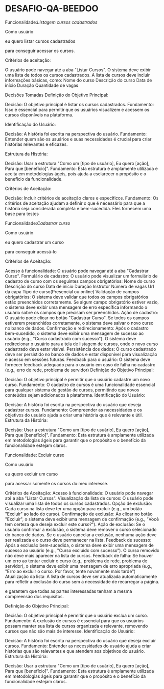 # DESAFIO-QA-BEEDOO  

Funcionalidade:*Listagem cursos cadastrados*   

Como usuário  

eu quero listar cursos cadastrados  

para conseguir acessar os cursos.    


Critérios de aceitação:  

O usuário pode navegar até a aba "Listar Cursos".
O sistema deve exibir uma lista de todos os cursos cadastrados.
A lista de cursos deve incluir informações básicas, como:
Nome do curso
Descrição do curso
Data de início
Duração
Quantidade de vagas  

Decisões Tomadas
Definição do Objetivo Principal:  


Decisão: O objetivo principal é listar os cursos cadastrados.
Fundamento: Isso é essencial para permitir que os usuários visualizem e acessem os cursos disponíveis na plataforma.  

Identificação do Usuário:

Decisão: A história foi escrita na perspectiva do usuário.
Fundamento: Entender quem são os usuários e suas necessidades é crucial para criar histórias relevantes e eficazes.  

Estrutura da História:

Decisão: Usar a estrutura "Como um [tipo de usuário], Eu quero [ação], Para que [benefício]".
Fundamento: Esta estrutura é amplamente utilizada e aceita em metodologias ágeis, pois ajuda a esclarecer o propósito e o benefício da funcionalidade.  

Critérios de Aceitação:

Decisão: Incluir critérios de aceitação claros e específicos.
Fundamento: Os critérios de aceitação ajudam a definir o que é necessário para que a história seja considerada completa e bem-sucedida. Eles fornecem uma base para testes

Funcionalidade:*Cadastrar curso*  

Como usuário  

eu quero cadastrar um curso  

para conseguir acessá-lo  

Critérios de Aceitação:  

Acesso à funcionalidade:
O usuário pode navegar até a aba "Cadastrar Curso".
Formulário de cadastro:
O usuário pode visualizar um formulário de cadastro de curso com os seguintes campos obrigatórios:
Nome do curso
Descrição do curso
Data de início
Duração
Instrutor 
Número de vagas
Url da capa
Tipo de curso(Presencial ou online) 
Validação de campos obrigatórios:
O sistema deve validar que todos os campos obrigatórios estão preenchidos corretamente.
Se algum campo obrigatório estiver vazio, o sistema deve exibir uma mensagem de erro específica informando o usuário sobre os campos que precisam ser preenchidos.
Ação de cadastro:
O usuário pode clicar no botão "Cadastrar Curso".
Se todos os campos estiverem preenchidos corretamente, o sistema deve salvar o novo curso no banco de dados.
Confirmação e redirecionamento:
Após o cadastro bem-sucedido, o sistema deve exibir uma mensagem de sucesso ao usuário (e.g., "Curso cadastrado com sucesso").
O sistema deve redirecionar o usuário para a tela de listagem de cursos, onde o novo curso cadastrado deve estar visível.
Persistência dos dados:
O curso cadastrado deve ser persistido no banco de dados e estar disponível para visualização e acesso em sessões futuras.
Feedback para o usuário:
O sistema deve fornecer feedback adequado para o usuário em caso de falha no cadastro (e.g., erro de rede, problema de servidor)
Definição do Objetivo Principal:  


Decisão: O objetivo principal é permitir que o usuário cadastre um novo curso.
Fundamento: O cadastro de cursos é uma funcionalidade essencial para qualquer sistema de gestão de cursos, permitindo que novos conteúdos sejam adicionados à plataforma.
Identificação do Usuário:

Decisão: A história foi escrita na perspectiva do usuário que deseja cadastrar cursos.
Fundamento: Compreender as necessidades e os objetivos do usuário ajuda a criar uma história que é relevante e útil.
Estrutura da História:

Decisão: Usar a estrutura "Como um [tipo de usuário], Eu quero [ação], Para que [benefício]".
Fundamento: Esta estrutura é amplamente utilizada em metodologias ágeis para garantir que o propósito e o benefício da funcionalidade estejam claros.  

Funcionalidade: Excluir curso  

Como usuário  

eu quero excluir um curso  

para acessar somente os cursos do meu interesse.  


Critérios de Aceitação:
Acesso à funcionalidade:
O usuário pode navegar até a aba "Listar Cursos".
Visualização da lista de cursos:
O usuário pode visualizar uma lista de todos os cursos cadastrados.
Opção de exclusão:
Cada curso na lista deve ter uma opção para excluir (e.g., um botão "Excluir" ao lado do curso).
Confirmação de exclusão:
Ao clicar no botão "Excluir", o sistema deve exibir uma mensagem de confirmação (e.g., "Você tem certeza que deseja excluir este curso?").
Ação de exclusão:
Se o usuário confirmar a exclusão, o sistema deve remover o curso selecionado do banco de dados.
Se o usuário cancelar a exclusão, nenhuma ação deve ser realizada e o curso deve permanecer na lista.
Feedback de sucesso:
Após a exclusão bem-sucedida, o sistema deve exibir uma mensagem de sucesso ao usuário (e.g., "Curso excluído com sucesso").
O curso removido não deve mais aparecer na lista de cursos.
Feedback de falha:
Se houver um erro ao tentar excluir o curso (e.g., problema de rede, problema de servidor), o sistema deve exibir uma mensagem de erro apropriada (e.g., "Erro ao excluir o curso. Por favor, tente novamente mais tarde")
Atualização da lista:
A lista de cursos deve ser atualizada automaticamente para refletir a exclusão do curso sem a necessidade de recarregar a página.

e garantem que todas as partes interessadas tenham a mesma compreensão dos requisitos.  

Definição do Objetivo Principal:  


Decisão: O objetivo principal é permitir que o usuário exclua um curso.
Fundamento: A exclusão de cursos é essencial para que os usuários possam manter sua lista de cursos organizada e relevante, removendo cursos que não são mais de interesse.
Identificação do Usuário:

Decisão: A história foi escrita na perspectiva do usuário que deseja excluir cursos.
Fundamento: Entender as necessidades do usuário ajuda a criar histórias que são relevantes e que atendem aos objetivos do usuário.
Estrutura da História:

Decisão: Usar a estrutura "Como um [tipo de usuário], Eu quero [ação], Para que [benefício]".
Fundamento: Esta estrutura é amplamente utilizada em metodologias ágeis para garantir que o propósito e o benefício da funcionalidade estejam claros.
